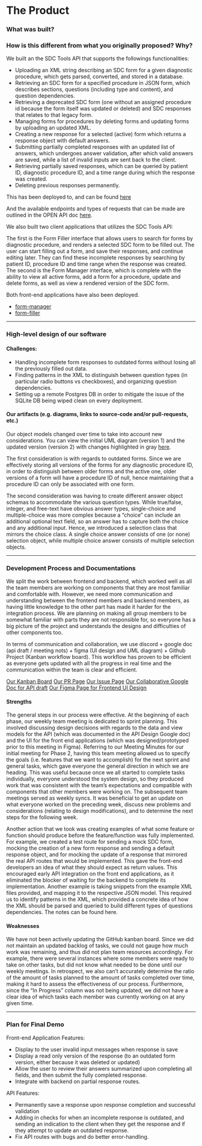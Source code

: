 # The Product
### What was built?
### How is this different from what you originally proposed? Why?

We built an the SDC Tools API that supports the followings functionalities:

- Uploading an XML string describing an SDC form for a given diagnostic procedure, which gets parsed, converted, and stored in a database.
- Retrieving an SDC form for a specified procedure in JSON form,  which describes sections, questions (including type and content), and question dependencies.
- Retrieving a deprecated SDC form (one without an assigned procedure id because the form itself was updated or deleted) and SDC responses that relates to that legacy form.
- Managing forms for procedures by deleting forms and updating forms by uploading an updated XML.
- Creating a new response for a selected (active) form which returns a response object with default answers. 
- Submitting partially completed responses with an updated list of answers, which undergoes answer validation, after which valid answers are saved, while a list of invalid inputs are sent back to the client.
- Retrieving partially saved responses, which can be queried by patient ID, diagnostic procedure ID, and a time range during which the response was created.
- Deleting previous responses permanently. 

This has been deployed to, and can be found [here](http://dababysdcbackendapi-env-2.eba-ybqn7as3.ca-central-1.elasticbeanstalk.com/)

And the available endpoints and types of requests that can be made are outlined in the OPEN API doc [here](http://dababysdcbackendapi-env-2.eba-ybqn7as3.ca-central-1.elasticbeanstalk.com/api/). 

We also built two client applications that utilizes the SDC Tools API: 

The first is the Form Filler interface that allows users to search for forms by diagnostic procedure, and renders a selected SDC form to be filled out. The user can start filling out a form, and save their responses, and continue editing later. They can find these incomplete responses by searching by patient ID, procedure ID and time range when the response was created. 
The second is the Form Manager interface, which is complete with the ability to view all active forms, add a form for a procedure, update and delete forms, as well as view a rendered version of the SDC form. 

Both front-end applications have also been deployed. 
- [form-manager](http://dababysdcformmanager-env.eba-kd29msmd.ca-central-1.elasticbeanstalk.com/)
- [form-filler](http://dababysdcformfiller-env-1.eba-mq2saay2.ca-central-1.elasticbeanstalk.com/)

---

### High-level design of our software

#### Challenges: 

- Handling incomplete form responses to outdated forms without losing all the previously filled out data. 
- Finding patterns in the XML to distinguish between question types (in particular radio buttons vs checkboxes), and organizing question dependencies. 
- Setting up a remote Postgres DB in order to mitigate the issue of the SQLite DB being wiped clean on every deployment. 

#### Our artifacts (e.g. diagrams, links to source-code and/or pull-requests, etc.)

Our object models changed over time to take into account new considerations. You can view the initial UML diagram (version 1) and the updated version (version 2) with changes highlighted in gray [here](https://www.figma.com/file/IavfCnH57lFSQI2QF0x3ct/UML?node-id=0%3A1).

The first consideration is with regards to outdated forms. Since we are effectively storing all versions of the forms for any diagnostic procedure ID, in order to distinguish between older forms and the active one, older versions of a form will have a procedure ID of null, hence maintaining that a procedure ID can only be associated with one form. 

The second consideration was having to create different answer object schemas to accommodate the various question types. While true/false, integer, and free-text have obvious answer types, single-choice and multiple-choice was more complex because a “choice” can include an additional optional text field, so an answer has to capture both the choice and any additional input. Hence, we introduced a selection class that mirrors the choice class. A single choice answer consists of one (or none) selection object, while multiple choice answer consists of multiple selection objects. 

---

### Development Process and Documentations
We split the work between frontend and backend, which worked well as all the team members are working on components that they are most familiar and comfortable with. However, we need more communication and understanding between the frontend members and backend members, as having little knowledge to the other part has made it harder for the integration process. We are planning on making all group members to be somewhat familiar with parts they are not responsible for, so everyone has a big picture of the project and understands the designs and difficulties of other components too.

In terms of communication and collaboration, we use discord + google doc (api draft / meeting nots) + figma (UI design and UML diagram) + Github Project (Kanban workflow board). This workflow has proven to be efficient as everyone gets updated with all the progress in real time and the communication within the team is clear and efficient.

[Our Kanban Board](https://github.com/csc302-spring-2021/proj-DaBaby/projects/1)
[Our PR Page](https://github.com/csc302-spring-2021/proj-DaBaby/pulls)
[Our Issue Page](https://github.com/csc302-spring-2021/proj-DaBaby/issues)
[Our Collaborative Google Doc for API draft](https://docs.google.com/document/d/1J7TGGASue_xIjq5fFc85_4OaSO-GMnhKaM1MsyaO9fU/edit)
[Our Figma Page for Frontend UI Design](https://www.figma.com/proto/MOL9rJRDOBurosFFsBjxlB/SDC-Tools?node-id=320%3A14&scaling=min-zoom)

#### Strengths 

The general steps in our process were effective. At the beginning of each phase, our weekly team meeting is dedicated to sprint planning. This involved discussing design decisions with regards to the data and view models for the API (which was documented in the API Design Google doc) and the UI for the front end applications (which was designed/prototyped prior to this meeting in Figma). Referring to our Meeting Minutes for our initial meeting for Phase 2, having this team meeting allowed us to specify the goals (i.e. features that we want to accomplish) for the next sprint and general tasks, which gave everyone the general direction in which we are heading. This was useful because once we all started to complete tasks individually, everyone understood the system design, so they produced work that was consistent with the team’s expectations and compatible with components that other members were working on. The subsequent team meetings served as weekly syncs. It was beneficial to get an update on what everyone worked on the preceding week, discuss new problems and considerations (relating to design modifications), and to determine the next steps for the following week. 

Another action that we took was creating examples of what some feature or function should produce before the feature/function was fully implemented. For example, we created a test route for sending a mock SDC form, mocking the creation of a new form response and sending a default response object, and for mocking the update of a response that mirrored the real API routes that would be implemented. This gave the front-end developers an idea of what they should expect as return values. This encouraged early API integration on the front end applications, as it eliminated the blocker of waiting for the backend to complete its implementation. Another example is taking snippets from the example XML files provided, and mapping it to the respective JSON model. This required us to identify patterns in the XML, which provided a concrete idea of how the XML should be parsed and queried to build different types of questions dependencies. The notes can be found here. 


#### Weaknesses

We have not been actively updating the GitHub kanban board. Since we did not maintain an updated backlog of tasks, we could not gauge how much work was remaining, and thus did not plan team resources accordingly. For example, there were several instances where some members were ready to take on other tasks, but did not know what needed to be done until our weekly meetings. In retrospect, we also can’t accurately determine the ratio of the amount of tasks planned to the amount of tasks completed over time, making it hard to assess the effectiveness of our process. Furthermore, since the “In Progress” column was not being updated, we did not have a clear idea of which tasks each member was currently working on at any given time. 

---

### Plan for Final Demo

Front-end Application Features:

- Display to the user invalid input messages when response is save 
- Display a read only version of the response (to an outdated form version, either because it was deleted or updated)
- Allow the user to review their answers summarized upon completing all fields, and then submit the fully completed response.
- Integrate with backend on partial response routes.

API Features:

- Permanently save a response upon response completion and successful validation
- Adding in checks for when an incomplete response is outdated, and sending an indication to the client when they get the response and if they attempt to update an outdated response.
- Fix API routes with bugs and do better error-handling.



